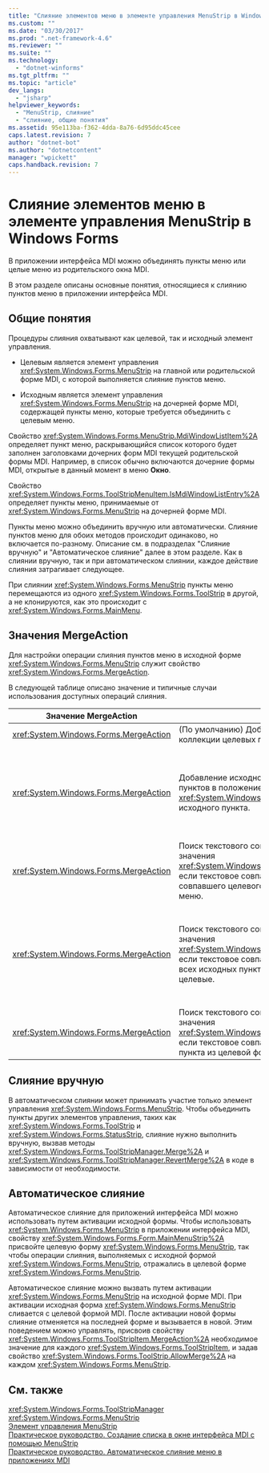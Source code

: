 ```yaml
---
title: "Слияние элементов меню в элементе управления MenuStrip в Windows Forms | Microsoft Docs"
ms.custom: ""
ms.date: "03/30/2017"
ms.prod: ".net-framework-4.6"
ms.reviewer: ""
ms.suite: ""
ms.technology: 
  - "dotnet-winforms"
ms.tgt_pltfrm: ""
ms.topic: "article"
dev_langs: 
  - "jsharp"
helpviewer_keywords: 
  - "MenuStrip, слияние"
  - "слияние, общие понятия"
ms.assetid: 95e113ba-f362-4dda-8a76-6d95ddc45cee
caps.latest.revision: 7
author: "dotnet-bot"
ms.author: "dotnetcontent"
manager: "wpickett"
caps.handback.revision: 7
---
```

# Слияние элементов меню в элементе управления MenuStrip в Windows Forms
В приложении интерфейса MDI можно объединять пункты меню или целые меню из родительского окна MDI.  
  
 В этом разделе описаны основные понятия, относящиеся к слиянию пунктов меню в приложении интерфейса MDI.  
  
## Общие понятия  
 Процедуры слияния охватывают как целевой, так и исходный элемент управления.  
  
-   Целевым является элемент управления <xref:System.Windows.Forms.MenuStrip> на главной или родительской форме MDI, с которой выполняется слияние пунктов меню.  
  
-   Исходным является элемент управления <xref:System.Windows.Forms.MenuStrip> на дочерней форме MDI, содержащей пункты меню, которые требуется объединить с целевым меню.  
  
 Свойство <xref:System.Windows.Forms.MenuStrip.MdiWindowListItem%2A> определяет пункт меню, раскрывающийся список которого будет заполнен заголовками дочерних форм MDI текущей родительской формы MDI.  Например, в список обычно включаются дочерние формы MDI, открытые в данный момент в меню **Окно**.  
  
 Свойство <xref:System.Windows.Forms.ToolStripMenuItem.IsMdiWindowListEntry%2A> определяет пункты меню, принимаемые от <xref:System.Windows.Forms.MenuStrip> на дочерней форме MDI.  
  
 Пункты меню можно объединить вручную или автоматически.  Слияние пунктов меню для обоих методов происходит одинаково, но включается по\-разному. Описание см. в подразделах "Слияние вручную" и "Автоматическое слияние" далее в этом разделе.  Как в слиянии вручную, так и при автоматическом слиянии, каждое действие слияния затрагивает следующее.  
  
 При слиянии <xref:System.Windows.Forms.MenuStrip> пункты меню перемещаются из одного <xref:System.Windows.Forms.ToolStrip> в другой, а не клонируются, как это происходит с <xref:System.Windows.Forms.MainMenu>.  
  
## Значения MergeAction  
 Для настройки операции слияния пунктов меню в исходной форме <xref:System.Windows.Forms.MenuStrip> служит свойство <xref:System.Windows.Forms.MergeAction>.  
  
 В следующей таблице описано значение и типичные случаи использования доступных операций слияния.  
  
|Значение MergeAction|Описание|Типичное использование|  
|--------------------------|--------------|----------------------------|  
|<xref:System.Windows.Forms.MergeAction>|\(По умолчанию\) Добавление исходного пункта в конец коллекции целевых пунктов.|Добавление пунктов меню в конец меню при активации определенной части программы.|  
|<xref:System.Windows.Forms.MergeAction>|Добавление исходного пункта в коллекцию целевых пунктов в положение, определенное свойством <xref:System.Windows.Forms.ToolStripItem.MergeIndex%2A> исходного пункта.|Добавление пунктов меню в середину или начало меню при активации определенной части программы.<br /><br /> Если значение <xref:System.Windows.Forms.ToolStripItem.MergeIndex%2A> одинаково для обоих пунктов меню, он добавляются в обратном порядке.  Для сохранения исходного порядка задайте соответствующее значение <xref:System.Windows.Forms.ToolStripItem.MergeIndex%2A>.|  
|<xref:System.Windows.Forms.MergeAction>|Поиск текстового совпадения или использование значения <xref:System.Windows.Forms.ToolStripItem.MergeIndex%2A>, если текстовое совпадение не найдено, и замена совпавшего целевого пункта меню исходным пунктом меню.|Замена целевого пункта меню исходным пунктом меню с тем же именем, действие которого отличается.|  
|<xref:System.Windows.Forms.MergeAction>|Поиск текстового совпадения или использование значения <xref:System.Windows.Forms.ToolStripItem.MergeIndex%2A>, если текстовое совпадение не найдено, и добавление всех исходных пунктов раскрывающегося списка в целевые.|Построение структуры меню, в котором пункты включаются или добавляются в подменю или удаляются из него.  Например, пункт меню из дочерней формы MDI можно добавить в главное меню <xref:System.Windows.Forms.MenuStrip> **Сохранить как**.<br /><br /> <xref:System.Windows.Forms.MergeAction> позволяет переходить по структуре меню без выполнения каких\-либо действий.  Это позволяет оценить последующие пункты.|  
|<xref:System.Windows.Forms.MergeAction>|Поиск текстового совпадения или использование значения <xref:System.Windows.Forms.ToolStripItem.MergeIndex%2A>, если текстовое совпадение не найдено, и удаление пункта из целевой формы.|Удаление пункта меню из целевой формы <xref:System.Windows.Forms.MenuStrip>.|  
  
## Слияние вручную  
 В автоматическом слиянии может принимать участие только элемент управления <xref:System.Windows.Forms.MenuStrip>.  Чтобы объединить пункты других элементов управления, таких как <xref:System.Windows.Forms.ToolStrip> и <xref:System.Windows.Forms.StatusStrip>, слияние нужно выполнить вручную, вызвав методы <xref:System.Windows.Forms.ToolStripManager.Merge%2A> и <xref:System.Windows.Forms.ToolStripManager.RevertMerge%2A> в коде в зависимости от необходимости.  
  
## Автоматическое слияние  
 Автоматическое слияние для приложений интерфейса MDI можно использовать путем активации исходной формы.  Чтобы использовать <xref:System.Windows.Forms.MenuStrip> в приложении интерфейса MDI, свойству <xref:System.Windows.Forms.Form.MainMenuStrip%2A> присвойте целевую форму <xref:System.Windows.Forms.MenuStrip>, так чтобы операции слияния, выполняемых с исходной формой <xref:System.Windows.Forms.MenuStrip>, отражались в целевой форме <xref:System.Windows.Forms.MenuStrip>.  
  
 Автоматическое слияние можно вызвать путем активации <xref:System.Windows.Forms.MenuStrip> на исходной форме MDI.  При активации исходная форма <xref:System.Windows.Forms.MenuStrip> сливается с целевой формой MDI.  После активации новой формы слияние отменяется на последней форме и вызывается в новой.  Этим поведением можно управлять, присвоив свойству <xref:System.Windows.Forms.ToolStripItem.MergeAction%2A> необходимое значение для каждого <xref:System.Windows.Forms.ToolStripItem>, и задав свойство <xref:System.Windows.Forms.ToolStrip.AllowMerge%2A> на каждом <xref:System.Windows.Forms.MenuStrip>.  
  
## См. также  
 <xref:System.Windows.Forms.ToolStripManager>   
 <xref:System.Windows.Forms.MenuStrip>   
 [Элемент управления MenuStrip](../../../../docs/framework/winforms/controls/menustrip-control-windows-forms.md)   
 [Практическое руководство. Создание списка в окне интерфейса MDI с помощью MenuStrip](../../../../docs/framework/winforms/controls/how-to-create-an-mdi-window-list-with-menustrip-windows-forms.md)   
 [Практическое руководство. Автоматическое слияние меню в приложениях MDI](../../../../docs/framework/winforms/controls/how-to-set-up-automatic-menu-merging-for-mdi-applications.md)